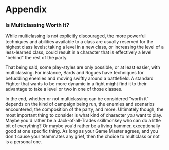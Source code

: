 # Appendix

### Is Multiclassing Worth It?

While multiclassing is not explicitly discouraged, the more powerful techniques and abilities available to a class are usually reserved for the highest class levels; taking a level in a new class, or increasing the level of a less-learned class, could result in a character that is effectively a level "behind" the rest of the party.

That being said, some play-styles are only possible, or at least easier, with multiclassing. For instance, Bards and Rogues have techniques for befuddling enemies and moving swiftly around a battlefield. A standard Fighter that wants to be more dynamic in a fight might find it to their advantage to take a level or two in one of those classes.

In the end, whether or not multiclassing can be considered "worth it" depends on the kind of campaign being run, the enemies and scenarios encountered, the composition of the party, and more. Ultimately though, the most important thing to consider is what kind of character _you_ want to play. Maybe you'd rather be a Jack-of-all-Trades skillmonkey who can do a little bit of everything? Or maybe you'd rather be a living hammer, exceptionally good at one specific thing. As long as your Game Master agrees, and you don't cause your teammates any grief, then the choice to multiclass or not is a personal one.

